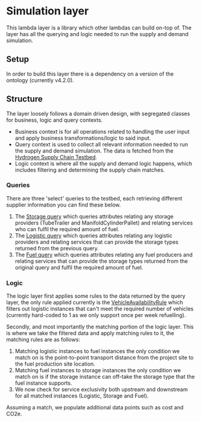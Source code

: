 # Simulation layer

This lambda layer is a library which other lambdas can build on-top of. The layer has all the querying and logic needed to run the supply and demand simulation.

## Setup

In order to build this layer there is a dependency on a version of the ontology (currently v4.2.0).

## Structure

The layer loosely follows a domain driven design, with segregated classes for business, logic and query contexts.

- Business context is for all operations related to handling the user input and apply business transformations/logic to said input.
- Query context is used to collect all relevant information needed to run the supply and demand simulation. The data is fetched from the [Hydrogen Supply Chain Testbed](https://www.hydrologiq.com/api-platform/).
- Logic context is where all the supply and demand logic happens, which includes filtering and determining the supply chain matches.

### Queries

There are three 'select' queries to the testbed, each retrieving different supplier information you can find these below.

1. The [Storage query](./simulation/query/queries/storage_query.py#42) which queries attributes relating any storage providers (TubeTrailer and ManifoldCylinderPallet) and relating services who can fulfil the required amount of fuel.
1. The [Logistic query](./simulation/query/queries/logistic_query.py#39) which queries attributes relating any logistic providers and relating services that can provide the storage types returned from the previous query.
1. The [Fuel query](./simulation/query/queries/fuel_query.py#39) which queries attributes relating any fuel producers and relating services that can provide the storage types returned from the original query and fulfil the required amount of fuel.

### Logic

The logic layer first applies some rules to the data returned by the query layer, the only rule applied currently is the [VehicleAvailabilityRule](./simulation/logic/rules/filter/vehicle_availability.py) which filters out logistic instances that can't meet the required number of vehicles (currently hard-coded to 1 as we only support once per week refuelling).

Secondly, and most importantly the matching portion of the logic layer. This is where we take the filtered data and apply matching rules to it, the matching rules are as follows:

1. Matching logistic instances to fuel instances the only condition we match on is the point-to-point transport distance from the project site to the fuel production site location.
1. Matching fuel instances to storage instances the only condition we match on is if the storage instance can off-take the storage type that the fuel instance supports.
1. We now check for service exclusivity both upstream and downstream for all matched instances (Logistic, Storage and Fuel).

Assuming a match, we populate additional data points such as cost and CO2e.

